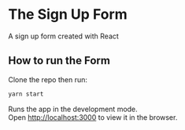 # The Sign Up Form
A sign up form created with React

## How to run the Form
Clone the repo then run:
```bash
yarn start
```
Runs the app in the development mode.\
Open [http://localhost:3000](http://localhost:3000) to view it in the browser.
